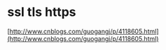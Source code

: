 # ssl tls https 

[http://www.cnblogs.com/guogangj/p/4118605.html](http://www.cnblogs.com/guogangj/p/4118605.html)
